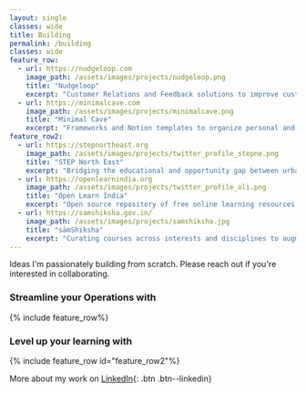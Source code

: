 ```yaml
---
layout: single
classes: wide
title: Building
permalink: /building
classes: wide
feature_row:
  - url: https://nudgeloop.com
    image_path: /assets/images/projects/nudgeloop.png
    title: "Nudgeloop"
    excerpt: "Customer Relations and Feedback solutions to improve customer retention for Small & Medium Enterprises"
  - url: https://minimalcave.com
    image_path: /assets/images/projects/minimalcave.png
    title: "Minimal Cave"
    excerpt: "Frameworks and Notion templates to organize personal and professional aspects of your life"
feature_row2:
  - url: https://stepnortheast.org
    image_path: /assets/images/projects/twitter_profile_stepne.png
    title: "STEP North East"
    excerpt: "Bridging the educational and opportunity gap between urban and rural areas in North East India"
  - url: https://openlearnindia.org
    image_path: /assets/images/projects/twitter_profile_oli.png
    title: "Open Learn India"
    excerpt: "Open source repository of free online learning resources mapped to the Indian curriculum"
  - url: https://samshiksha.gov.in/
    image_path: /assets/images/projects/samshiksha.jpg
    title: "sāmShiksha"
    excerpt: "Curating courses across interests and disciplines to augment college education in India"
---
```

Ideas I'm passionately building from scratch. Please reach out if you're interested in collaborating.
### Streamline your Operations with
{% include feature_row%}

### Level up your learning with
{% include feature_row id="feature_row2"%}

More about my work on [LinkedIn](https://www.linkedin.com/in/anilgeorge04/){: .btn .btn--linkedin}
